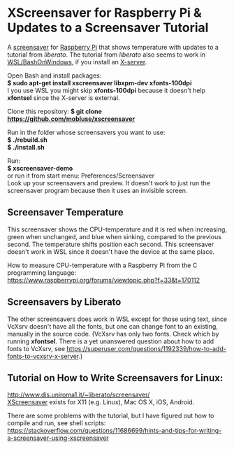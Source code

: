 # XScreensaver for Raspberry Pi & Updates to a Screensaver Tutorial
A [screensaver](https://en.wikipedia.org/wiki/Screensaver) for [Raspberry Pi](https://en.wikipedia.org/wiki/Raspberry_Pi)
that shows temperature with updates to a tutorial from *liberato*. The tutorial from *liberato* also seems to work in
[WSL/BashOnWindows](https://en.wikipedia.org/wiki/Windows_Subsystem_for_Linux), if you install an
[X-server](https://sourceforge.net/projects/vcxsrv/).

Open Bash and install packages:  
**$ sudo apt-get install xscreensaver libxpm-dev xfonts-100dpi**  
I you use WSL you might skip **xfonts-100dpi** because it doesn't help **xfontsel** since the X-server is external.

Clone this repository:
**$ git clone https://github.com/mobluse/xscreensaver**

Run in the folder whose screensavers you want to use:  
**$ ./rebuild.sh**  
**$ ./install.sh**

Run:  
**$ xscreensaver-demo**  
or run it from start menu: Preferences/Screensaver  
Look up your screensavers and preview. It doesn't work to just run the screensaver program because then it uses an 
invisible screen.

## Screensaver Temperature
This screensaver shows the CPU-temperature and it is red when increasing, green when unchanged, and blue when sinking, compared to 
the previous second. The temperature shifts position each second. This screensaver doesn't work in WSL since it doesn't have the 
device at the same place. 

How to measure CPU-temperature with a Raspberry Pi from the C programming language:  
https://www.raspberrypi.org/forums/viewtopic.php?f=33&t=170112

## Screensavers by Liberato
The other screensavers does work in WSL except for those using text, since VcXsrv doesn't have all the fonts,
but one can change font to an existing, manually in the source code.
(VcXsrv has only two fonts. Check which by running **xfontsel**.
There is a yet unanswered question about how to add fonts to VcXsrv,
see https://superuser.com/questions/1192339/how-to-add-fonts-to-vcxsrv-x-server.)

## Tutorial on How to Write Screensavers for Linux:  
http://www.dis.uniroma1.it/~liberato/screensaver/  
[XScreensaver](https://www.jwz.org/xscreensaver/) exists for X11 (e.g. Linux), Mac OS X, iOS, Android.

There are some problems with the tutorial, but I have figured out how to compile and run, see shell scripts:  
https://stackoverflow.com/questions/11686699/hints-and-tips-for-writing-a-screensaver-using-xscreensaver
